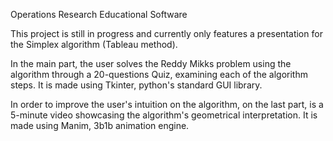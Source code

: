 Operations Research Educational Software

This project is still in progress and currently only features a presentation for the Simplex algorithm (Tableau method).

In the main part, the user solves the Reddy Mikks problem using the algorithm through a 20-questions Quiz, examining each of the algorithm steps. It is made using Tkinter, python's standard GUI library.

In order to improve the user's intuition on the algorithm, on the last part, is a 5-minute video showcasing the algorithm's geometrical interpretation. It is made using Manim, 3b1b animation engine.

